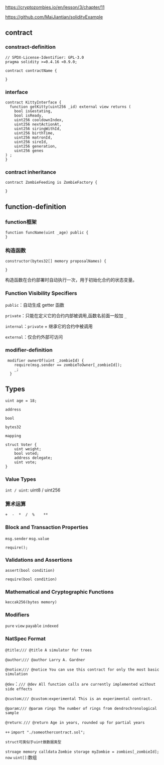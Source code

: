 https://cryptozombies.io/en/lesson/3/chapter/11

https://github.com/MaiJiantian/solidityExample

## contract
### constract-definition
```solidty
// SPDX-License-Identifier: GPL-3.0
pragma solidity >=0.4.16 <0.9.0;

contract contractName {

}
```
### interface
```solidity
contract KittyInterface {
  function getKitty(uint256 _id) external view returns (
    bool isGestating,
    bool isReady,
    uint256 cooldownIndex,
    uint256 nextActionAt,
    uint256 siringWithId,
    uint256 birthTime,
    uint256 matronId,
    uint256 sireId,
    uint256 generation,
    uint256 genes
) ;
}
```
### contract inheritance
```solidity
contract ZombieFeeding is ZombieFactory {
    
}
```

## function-definition
### function框架
```solidity
function funcName(uint _age) public {
}
```
### 构造函数
```solidity
constructor(bytes32[] memory proposalNames) {

}
```
构造函数在合约部署时自动执行一次，用于初始化合约的状态变量。

### Function Visibility Specifiers
`public`：自动生成 getter 函数

`private`：只能在定义它的合约内部被调用,函数名前面一般加 `_`

`internal`：`private` + 继承它的合约中被调用

`external`：仅合约外部可访问

### modifier-definition
```solidity
 modifier ownerOf(uint _zombieId) {
    require(msg.sender == zombieToOwner[_zombieId]);
    _;
  }
```

## Types
`uint age = 18;`

`address`

`bool`

`bytes32`

`mapping`

```
struct Voter {
    uint weight;
    bool voted;
    address delegate;
    uint vote; 
}
```
### Value Types
`int / uint`: uint8 / uint256


### 算术运算
`+  -  *  /  %    **`

### Block and Transaction Properties
`msg.sender` `msg.value`

```solidity
require();
```

### Validations and Assertions
`assert(bool condition)`

`require(bool condition)`

### Mathematical and Cryptographic Functions
`keccak256(bytes memory)`

### Modifiers
`pure`  `view`  `payable`  `indexed`

### NatSpec Format
`@title`:`/// @title A simulator for trees`

`@author`:`/// @author Larry A. Gardner`

`@notice`:`/// @notice You can use this contract for only the most basic simulation`

`@dev`：`/// @dev All function calls are currently implemented without side effects`

`@custom`:`/// @custom:experimental This is an experimental contract.`

`@param`:`/// @param rings The number of rings from dendrochronological sample`

`@return`: `/// @return Age in years, rounded up for partial years`





`++`
`import "./someothercontract.sol";`
```solidity
struct可类似于uint做数据类型
```
`stroage memory calldata`
`Zombie storage myZombie = zombies[_zombieId];`
`now`
`uint[]`:数组


